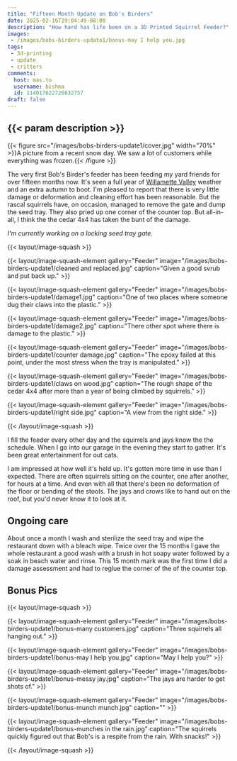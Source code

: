 ```yaml
---
title: "Fifteen Month Update on Bob's Birders"
date: 2025-02-16T19:04:49-08:00
description: "How hard has life been on a 3D Printed Squirrel Feeder?"
images:
 - /images/bobs-birders-update1/bonus-may I help you.jpg
tags:
 - 3d-printing
 - update
 - critters
comments:
  host: mas.to
  username: bishma
  id: 114017622726632757
draft: false
---
```


## {{< param description >}}

{{< figure src="/images/bobs-birders-update1/cover.jpg" width="70%" >}}A picture from a recent snow day. We saw a lot of customers while everything was frozen.{{< /figure >}}

The very first Bob's Birder's feeder has been feeding my yard friends for over fifteen months now. It's seen a full year of [Willamette Valley](https://en.wikipedia.org/wiki/Willamette_Valley) weather and an extra autumn to boot. I'm pleased to report that there is very little damage or deformation and cleaning effort has been reasonable. But the rascal squirrels have, on occasion, managed to remove the gate and dump the seed tray. They also pried up one corner of the counter top. But all-in-all, I think the the cedar 4x4 has taken the bunt of the damage.

*I'm currently working on a locking seed tray gate.*

{{< layout/image-squash >}}

{{< layout/image-squash-element gallery="Feeder" image="/images/bobs-birders-update1/cleaned and replaced.jpg" caption="Given a good svrub and put back up." >}}

{{< layout/image-squash-element gallery="Feeder" image="/images/bobs-birders-update1/damage1.jpg" caption="One of two places where someone dug their claws into the plastic." >}}

{{< layout/image-squash-element gallery="Feeder" image="/images/bobs-birders-update1/damage2.jpg" caption="There other spot where there is damage to the plastic." >}}

{{< layout/image-squash-element gallery="Feeder" image="/images/bobs-birders-update1/counter damage.jpg" caption="The epoxy failed at this point, under the most stress when the tray is manipulated." >}}

{{< layout/image-squash-element gallery="Feeder" image="/images/bobs-birders-update1/claws on wood.jpg" caption="The rough shape of the cedar 4x4 after more than a year of being climbed by squirrels." >}}

{{< layout/image-squash-element gallery="Feeder" image="/images/bobs-birders-update1/right side.jpg" caption="A view from the right side." >}}

{{< /layout/image-squash >}}

I fill the feeder every other day and the squirrels and jays know the the schedule. When I go into our garage in the evening they start to gather. It's been great entertainment for out cats.

I am impressed at how well it's held up. It's gotten more time in use than I expected. There are often squirrels sitting on the counter, one after another, for hours at a time. And even with all that there's been no deformation of the floor or bending of the stools. The jays and crows like to hand out on the roof, but you'd never know it to look at it.

## Ongoing care

About once a month I wash and sterilize the seed tray and wipe the restaurant down with a bleach wipe. Twice over the 15 months I gave the whole restaurant a good wash with a brush in hot soapy water followed by a soak in beach water and rinse. This 15 month mark was the first time I did a damage assessment and had to reglue the corner of the of the counter top.

## Bonus Pics

{{< layout/image-squash >}}

{{< layout/image-squash-element gallery="Feeder" image="/images/bobs-birders-update1/bonus-many customers.jpg" caption="Three squirrels all hanging out." >}}

{{< layout/image-squash-element gallery="Feeder" image="/images/bobs-birders-update1/bonus-may I help you.jpg" caption="May I help you?" >}}

{{< layout/image-squash-element gallery="Feeder" image="/images/bobs-birders-update1/bonus-messy jay.jpg" caption="The jays are harder to get shots of." >}}

{{< layout/image-squash-element gallery="Feeder" image="/images/bobs-birders-update1/bonus-munch munch.jpg" caption="" >}}

{{< layout/image-squash-element gallery="Feeder" image="/images/bobs-birders-update1/bonus-munches in the rain.jpg" caption="The squirrels quickly figured out that Bob's is a respite from the rain. With snacks!" >}}

{{< /layout/image-squash >}}
